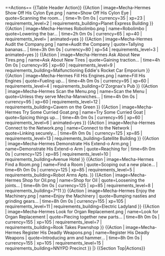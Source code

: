 ==Actions==
{{Table Header Action}}
{{Action
| image=Mecha-Hermes Show Off His Cylon Eye.png
| name=Show Off His Cylon Eye
| quote=Scanning the room...
| time=1h 0m 0s
| currency=35
| xp=23
| requirements_level=2
| requirements_building=Planet Express Building
}}
{{Action
| image=Mecha-Hermes Robolimbo.png
| name=Robolimbo
| quote=Lowering the bar...
| time=2h 0m 0s
| currency=65
| xp=40
| requirements_level=
| animated=yes
}}
{{Action
| image=Mecha-Hermes Audit the Company.png
| name=Audit the Company
| quote=Tallying bananas...
| time=3h 0m 0s
| currency=80
| xp=54
| requirements_level=3
| animated=yes
}}
{{Action
| image=Mecha-Hermes Ask About New Tires.png
| name=Ask About New Tires
| quote=Gaining traction...
| time=4h 0m 0s
| currency=95
| xp=60
| requirements_level=9
| requirements_building=Malfunctioning Eddie's Rocket Car Emporium
}}
{{Action
| image=Mecha-Hermes Fill His Engines.png
| name=Fill His Engines
| quote=Fueling up...
| time=4h 0m 0s
| currency=95
| xp=60
| requirements_level=4
| requirements_building=O'Zorgnax's Pub
}}
{{Action
| image=Mecha-Hermes Scan the Menu.png
| name=Scan the Menu
| quote=Unless they serve Mecha-Manwiches...
| time=4h 0m 0s
| currency=95
| xp=60
| requirements_level=12
| requirements_building=Cavern on the Green
}}
{{Action
| image=Mecha-Hermes Try Some Curried Goat.png
| name=Try Some Curried Goat
| quote=Spicing things up...
| time=4h 0m 0s
| currency=95
| xp=60
| requirements_level=6
| animated=yes
}}
{{Action
| image=Mecha-Hermes Connect to the Network.png
| name=Connect to the Network
| quote=Linking securely...
| time=6h 0m 0s
| currency=125
| xp=85
| requirements_level=13
| requirements_building=Satellite Building
}}
{{Action
| image=Mecha-Hermes Demonstrate His Extend-o Arm.png
| name=Demonstrate His Extend-o Arm
| quote=Reaching for <!-- that’s it. The in-game quote is unfinished, and no dots -->
| time=6h 0m 0s
| currency=125
| xp=85
| requirements_level=10
| requirements_building=Avenue Hotel
}}
{{Action
| image=Mecha-Hermes Find a Room.png
| name=Find a Room
| quote=Scoping out a new place...
| time=6h 0m 0s
| currency=125
| xp=85
| requirements_level=5
| requirements_building=Robot Arms Apts.
}}
{{Action
| image=Mecha-Hermes Shop for Oil.png
| name=Shop for Oil
| quote=Loosening the joints...
| time=6h 0m 0s
| currency=125
| xp=85
| requirements_level=8
| requirements_building=7^11
}}
{{Action
| image=Mecha-Hermes Enjoy the Machinery.png
| name=Enjoy the Machinery
| quote=Bumping nasties and grinding gears...
| time=8h 0m 0s
| currency=155
| xp=105
| requirements_level=11
| requirements_building=Electric Ladyland
}}
{{Action
| image=Mecha-Hermes Look for Organ Replacement.png
| name=Look for Organ Replacement
| quote=Piecing together new parts...
| time=8h 0m 0s
| currency=155
| xp=105
| requirements_level=7
| requirements_building=Rook Takes Pawnshop
}}
{{Action
| image=Mecha-Hermes Register His Deadly Weapons.png
| name=Register His Deadly Weapons
| quote=Introducing arm and hammer...
| time=8h 0m 0s
| currency=155
| xp=105
| requirements_level=15
| requirements_building=NNYPD Precinct
}}
|}
{{Section Top|Actions}}
